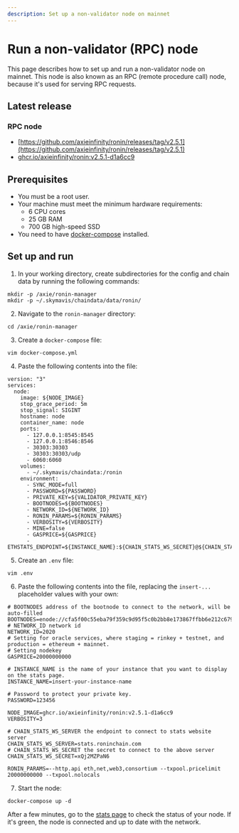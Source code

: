 ```yaml
---
description: Set up a non-validator node on mainnet
---
```


# Run a non-validator (RPC) node
This page describes how to set up and run a non-validator node on mainnet. This node is also known as an RPC (remote procedure call) node, because it's used for serving RPC requests.

## Latest release
### RPC node
* [https://github.com/axieinfinity/ronin/releases/tag/v2.5.1](https://github.com/axieinfinity/ronin/releases/tag/v2.5.1)
* [ghcr.io/axieinfinity/ronin:v2.5.1-d1a6cc9](https://github.com/axieinfinity/ronin/pkgs/container/ronin/69326810?tag=v2.5.1-d1a6cc9)

## Prerequisites
* You must be a root user.
* Your machine must meet the minimum hardware requirements:
  * 6 CPU cores
  * 25 GB RAM
  * 700 GB high-speed SSD
* You need to have [docker-compose](https://docs.docker.com/compose/install/) installed.

## Set up and run
1. In your working directory, create subdirectories for the config and chain data by running the following commands:
   
```
mkdir -p /axie/ronin-manager
mkdir -p ~/.skymavis/chaindata/data/ronin/
```

2. Navigate to the `ronin-manager` directory:
   
```
cd /axie/ronin-manager
```

3. Create a `docker-compose` file:
   
```
vim docker-compose.yml
```

4. Paste the following contents into the file:
   
```
version: "3"
services:
  node:
    image: ${NODE_IMAGE}
    stop_grace_period: 5m
    stop_signal: SIGINT
    hostname: node
    container_name: node
    ports:
      - 127.0.0.1:8545:8545
      - 127.0.0.1:8546:8546
      - 30303:30303
      - 30303:30303/udp
      - 6060:6060
    volumes:
      - ~/.skymavis/chaindata:/ronin
    environment:
      - SYNC_MODE=full
      - PASSWORD=${PASSWORD}
      - PRIVATE_KEY=${VALIDATOR_PRIVATE_KEY}
      - BOOTNODES=${BOOTNODES}
      - NETWORK_ID=${NETWORK_ID}
      - RONIN_PARAMS=${RONIN_PARAMS}
      - VERBOSITY=${VERBOSITY}
      - MINE=false
      - GASPRICE=${GASPRICE}
      - ETHSTATS_ENDPOINT=${INSTANCE_NAME}:${CHAIN_STATS_WS_SECRET}@${CHAIN_STATS_WS_SERVER}:443
```

5. Create an `.env` file:
   
```
vim .env
```

6. Paste the following contents into the file, replacing the `insert-...` placeholder values with your own:
   
```
# BOOTNODES address of the bootnode to connect to the network, will be auto-filled
BOOTNODES=enode://cfa5f00c55eba79f359c9d95f5c0b2bb8e173867ffbb6e212c6799a52918502519e56650970e34caf1cd17418d4da46c3243588578886c3b4f8c42d1934bf108@104.198.242.88:30303,enode://f500391c41906a1dae249df084a3d1659fe602db671730b2778316114a5f7df44a0c6864a8dfffdc380fc81c6965dd911338e0e2591eb78a506857015d166250@34.135.18.26:30303,enode://fc7b8ceafe16e6f79ab2da3e73d0a3163d0c28efe0778863102f8f27758986fe28c1540a9a0bbdff29ab93ad1c5803462efe6c98165bbb404d9d099a55f1d2c9@130.211.208.201:30303
# NETWORK_ID network id
NETWORK_ID=2020
# Setting for oracle services, where staging = rinkey + testnet, and production = ethereum + mainnet.
# Setting nodekey
GASPRICE=20000000000

# INSTANCE_NAME is the name of your instance that you want to display on the stats page.
INSTANCE_NAME=insert-your-instance-name

# Password to protect your private key.
PASSWORD=123456

NODE_IMAGE=ghcr.io/axieinfinity/ronin:v2.5.1-d1a6cc9
VERBOSITY=3

# CHAIN_STATS_WS_SERVER the endpoint to connect to stats website server
CHAIN_STATS_WS_SERVER=stats.roninchain.com
# CHAIN_STATS_WS_SECRET the secret to connect to the above server
CHAIN_STATS_WS_SECRET=xQj2MZPaN6

RONIN_PARAMS=--http.api eth,net,web3,consortium --txpool.pricelimit 20000000000 --txpool.nolocals
```

7. Start the node:
   
```
docker-compose up -d
```

After a few minutes, go to the [stats page](https://stats.roninchain.com/) to check the status of your node. If it's green, the node is connected and up to date with the network.

